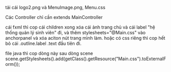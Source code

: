 tải cái logo2.png và MenuImage.png, Menu.css

Các Controller chỉ cần extends MainController

cái fxml thì cop cái children xong xóa cái ảnh trang chủ và cái label "hệ thống quản lý sinh viên" đi, và thêm stylesheets="@Main.css" vào anchorpanel và xóa aciton nút trang mình làm.
hoặc có css riêng thì cop hết bỏ cái .outline.label .text đầu tiên đi.

file java thì cop dòng này sau dòng scene 
scene.getStylesheets().add(getClass().getResource("Main.css").toExternalForm());
